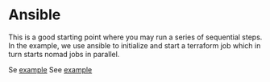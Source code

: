 # Ansible

This is a good starting point where you may run a series of sequential steps.
In the example, we use ansible to initialize and start a terraform job which in turn starts nomad jobs in parallel.

Se [example](../../test_example/dev/ansible)
See [example](../../template_example/dev/ansible)
